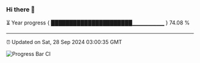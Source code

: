 ### Hi there 👋

⏳ Year progress { ██████████████████████▁▁▁▁▁▁▁▁ } 74.08 %

---

⏰ Updated on Sat, 28 Sep 2024 03:00:35 GMT

![Progress Bar CI](https://github.com/IshwaranRudhara/GIT-ACTION/workflows/Progress%20Bar%20CI/badge.svg)
